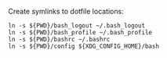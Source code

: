 Create symlinks to dotfile locations:

```
ln -s ${PWD}/bash_logout ~/.bash_logout
ln -s ${PWD}/bash_profile ~/.bash_profile
ln -s ${PWD}/bashrc ~/.bashrc
ln -s ${PWD}/config ${XDG_CONFIG_HOME}/bash
```
